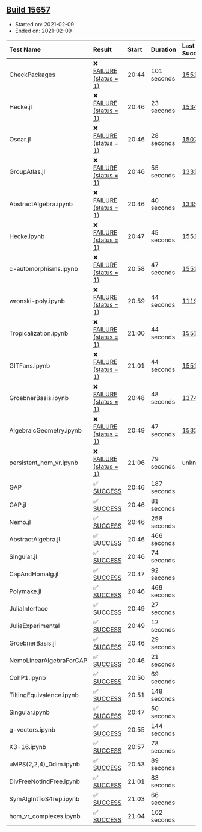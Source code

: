 ## [Build 15657](https://oscarci.mathematik.uni-kl.de/job/oscar/15657/)

* Started on: 2021-02-09
* Ended on: 2021-02-09

| Test Name    | Result | Start | Duration | Last Success | First Failure |
|:-------------|:-------|:------|:---------|:-------------|:--------------|
| CheckPackages | ❌ [FAILURE (status = 1)](https://oscarci.mathematik.uni-kl.de/job/oscar/15657/artifact/logs/build-15657/CheckPackages.log) | 20:44 | 101 seconds | [15514](https://oscarci.mathematik.uni-kl.de/job/oscar/15514/) | [15515](https://oscarci.mathematik.uni-kl.de/job/oscar/15515/) |
| Hecke.jl | ❌ [FAILURE (status = 1)](https://oscarci.mathematik.uni-kl.de/job/oscar/15657/artifact/logs/build-15657/Hecke.jl.log) | 20:46 | 23 seconds | [15344](https://oscarci.mathematik.uni-kl.de/job/oscar/15344/) | [15348](https://oscarci.mathematik.uni-kl.de/job/oscar/15348/) |
| Oscar.jl | ❌ [FAILURE (status = 1)](https://oscarci.mathematik.uni-kl.de/job/oscar/15657/artifact/logs/build-15657/Oscar.jl.log) | 20:46 | 28 seconds | [15079](https://oscarci.mathematik.uni-kl.de/job/oscar/15079/) | [15080](https://oscarci.mathematik.uni-kl.de/job/oscar/15080/) |
| GroupAtlas.jl | ❌ [FAILURE (status = 1)](https://oscarci.mathematik.uni-kl.de/job/oscar/15657/artifact/logs/build-15657/GroupAtlas.jl.log) | 20:46 | 55 seconds | [13311](https://oscarci.mathematik.uni-kl.de/job/oscar/13311/) | [13312](https://oscarci.mathematik.uni-kl.de/job/oscar/13312/) |
| AbstractAlgebra.ipynb | ❌ [FAILURE (status = 1)](https://oscarci.mathematik.uni-kl.de/job/oscar/15657/artifact/logs/build-15657/AbstractAlgebra.ipynb.log) | 20:46 | 40 seconds | [13355](https://oscarci.mathematik.uni-kl.de/job/oscar/13355/) | [13356](https://oscarci.mathematik.uni-kl.de/job/oscar/13356/) |
| Hecke.ipynb | ❌ [FAILURE (status = 1)](https://oscarci.mathematik.uni-kl.de/job/oscar/15657/artifact/logs/build-15657/Hecke.ipynb.log) | 20:47 | 45 seconds | [15514](https://oscarci.mathematik.uni-kl.de/job/oscar/15514/) | [15515](https://oscarci.mathematik.uni-kl.de/job/oscar/15515/) |
| c-automorphisms.ipynb | ❌ [FAILURE (status = 1)](https://oscarci.mathematik.uni-kl.de/job/oscar/15657/artifact/logs/build-15657/c-automorphisms.ipynb.log) | 20:58 | 47 seconds | [15514](https://oscarci.mathematik.uni-kl.de/job/oscar/15514/) | [15515](https://oscarci.mathematik.uni-kl.de/job/oscar/15515/) |
| wronski-poly.ipynb | ❌ [FAILURE (status = 1)](https://oscarci.mathematik.uni-kl.de/job/oscar/15657/artifact/logs/build-15657/wronski-poly.ipynb.log) | 20:59 | 44 seconds | [11192](https://oscarci.mathematik.uni-kl.de/job/oscar/11192/) | [11193](https://oscarci.mathematik.uni-kl.de/job/oscar/11193/) |
| Tropicalization.ipynb | ❌ [FAILURE (status = 1)](https://oscarci.mathematik.uni-kl.de/job/oscar/15657/artifact/logs/build-15657/Tropicalization.ipynb.log) | 21:00 | 44 seconds | [15514](https://oscarci.mathematik.uni-kl.de/job/oscar/15514/) | [15515](https://oscarci.mathematik.uni-kl.de/job/oscar/15515/) |
| GITFans.ipynb | ❌ [FAILURE (status = 1)](https://oscarci.mathematik.uni-kl.de/job/oscar/15657/artifact/logs/build-15657/GITFans.ipynb.log) | 21:01 | 44 seconds | [15514](https://oscarci.mathematik.uni-kl.de/job/oscar/15514/) | [15515](https://oscarci.mathematik.uni-kl.de/job/oscar/15515/) |
| GroebnerBasis.ipynb | ❌ [FAILURE (status = 1)](https://oscarci.mathematik.uni-kl.de/job/oscar/15657/artifact/logs/build-15657/GroebnerBasis.ipynb.log) | 20:48 | 48 seconds | [13748](https://oscarci.mathematik.uni-kl.de/job/oscar/13748/) | [13749](https://oscarci.mathematik.uni-kl.de/job/oscar/13749/) |
| AlgebraicGeometry.ipynb | ❌ [FAILURE (status = 1)](https://oscarci.mathematik.uni-kl.de/job/oscar/15657/artifact/logs/build-15657/AlgebraicGeometry.ipynb.log) | 20:49 | 47 seconds | [15322](https://oscarci.mathematik.uni-kl.de/job/oscar/15322/) | [15323](https://oscarci.mathematik.uni-kl.de/job/oscar/15323/) |
| persistent_hom_vr.ipynb | ❌ [FAILURE (status = 1)](https://oscarci.mathematik.uni-kl.de/job/oscar/15657/artifact/logs/build-15657/persistent_hom_vr.ipynb.log) | 21:06 | 79 seconds | unknown | unknown |
| GAP | ✅ [SUCCESS](https://oscarci.mathematik.uni-kl.de/job/oscar/15657/artifact/logs/build-15657/GAP.log) | 20:46 | 187 seconds |  |  |
| GAP.jl | ✅ [SUCCESS](https://oscarci.mathematik.uni-kl.de/job/oscar/15657/artifact/logs/build-15657/GAP.jl.log) | 20:46 | 81 seconds |  |  |
| Nemo.jl | ✅ [SUCCESS](https://oscarci.mathematik.uni-kl.de/job/oscar/15657/artifact/logs/build-15657/Nemo.jl.log) | 20:46 | 258 seconds |  |  |
| AbstractAlgebra.jl | ✅ [SUCCESS](https://oscarci.mathematik.uni-kl.de/job/oscar/15657/artifact/logs/build-15657/AbstractAlgebra.jl.log) | 20:46 | 466 seconds |  |  |
| Singular.jl | ✅ [SUCCESS](https://oscarci.mathematik.uni-kl.de/job/oscar/15657/artifact/logs/build-15657/Singular.jl.log) | 20:46 | 74 seconds |  |  |
| CapAndHomalg.jl | ✅ [SUCCESS](https://oscarci.mathematik.uni-kl.de/job/oscar/15657/artifact/logs/build-15657/CapAndHomalg.jl.log) | 20:47 | 92 seconds |  |  |
| Polymake.jl | ✅ [SUCCESS](https://oscarci.mathematik.uni-kl.de/job/oscar/15657/artifact/logs/build-15657/Polymake.jl.log) | 20:46 | 469 seconds |  |  |
| JuliaInterface | ✅ [SUCCESS](https://oscarci.mathematik.uni-kl.de/job/oscar/15657/artifact/logs/build-15657/JuliaInterface.log) | 20:49 | 27 seconds |  |  |
| JuliaExperimental | ✅ [SUCCESS](https://oscarci.mathematik.uni-kl.de/job/oscar/15657/artifact/logs/build-15657/JuliaExperimental.log) | 20:49 | 12 seconds |  |  |
| GroebnerBasis.jl | ✅ [SUCCESS](https://oscarci.mathematik.uni-kl.de/job/oscar/15657/artifact/logs/build-15657/GroebnerBasis.jl.log) | 20:46 | 29 seconds |  |  |
| NemoLinearAlgebraForCAP | ✅ [SUCCESS](https://oscarci.mathematik.uni-kl.de/job/oscar/15657/artifact/logs/build-15657/NemoLinearAlgebraForCAP.log) | 20:46 | 21 seconds |  |  |
| CohP1.ipynb | ✅ [SUCCESS](https://oscarci.mathematik.uni-kl.de/job/oscar/15657/artifact/logs/build-15657/CohP1.ipynb.log) | 20:50 | 69 seconds |  |  |
| TiltingEquivalence.ipynb | ✅ [SUCCESS](https://oscarci.mathematik.uni-kl.de/job/oscar/15657/artifact/logs/build-15657/TiltingEquivalence.ipynb.log) | 20:51 | 148 seconds |  |  |
| Singular.ipynb | ✅ [SUCCESS](https://oscarci.mathematik.uni-kl.de/job/oscar/15657/artifact/logs/build-15657/Singular.ipynb.log) | 20:47 | 50 seconds |  |  |
| g-vectors.ipynb | ✅ [SUCCESS](https://oscarci.mathematik.uni-kl.de/job/oscar/15657/artifact/logs/build-15657/g-vectors.ipynb.log) | 20:55 | 144 seconds |  |  |
| K3-16.ipynb | ✅ [SUCCESS](https://oscarci.mathematik.uni-kl.de/job/oscar/15657/artifact/logs/build-15657/K3-16.ipynb.log) | 20:57 | 78 seconds |  |  |
| uMPS(2,2,4)_0dim.ipynb | ✅ [SUCCESS](https://oscarci.mathematik.uni-kl.de/job/oscar/15657/artifact/logs/build-15657/uMPS-2-2-4-_0dim.ipynb.log) | 20:53 | 89 seconds |  |  |
| DivFreeNotIndFree.ipynb | ✅ [SUCCESS](https://oscarci.mathematik.uni-kl.de/job/oscar/15657/artifact/logs/build-15657/DivFreeNotIndFree.ipynb.log) | 21:01 | 83 seconds |  |  |
| SymAlgIntToS4rep.ipynb | ✅ [SUCCESS](https://oscarci.mathematik.uni-kl.de/job/oscar/15657/artifact/logs/build-15657/SymAlgIntToS4rep.ipynb.log) | 21:03 | 66 seconds |  |  |
| hom_vr_complexes.ipynb | ✅ [SUCCESS](https://oscarci.mathematik.uni-kl.de/job/oscar/15657/artifact/logs/build-15657/hom_vr_complexes.ipynb.log) | 21:04 | 102 seconds |  |  |
